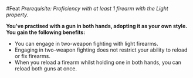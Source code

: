 #Feat
*Prerequisite: Proficiency with at least 1 firearm with the Light property.*

**You've practised with a gun in both hands, adopting it as your own style. You gain the following benefits:**

* You can engage in two-weapon fighting with light firearms.
* Engaging in two-weapon fighting does not restrict your ability to reload or fix firearms.
* When you reload a firearm whilst holding one in both hands, you can reload both guns at once.